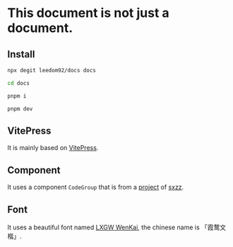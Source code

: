 # This document is not just a document.

## Install
```sh
npx degit leedom92/docs docs

cd docs

pnpm i

pnpm dev
```
## VitePress
It is mainly based on [VitePress](https://github.com/vuejs/vitepress).

## Component
It uses a component `CodeGroup` that is from a [project](https://github.com/sxzz/unplugin-vue-macros) of [sxzz](https://github.com/sxzz).

## Font
It uses a beautiful font named [LXGW WenKai](https://github.com/lxgw/LxgwWenKai), the chinese name is 「霞鹜文楷」.

